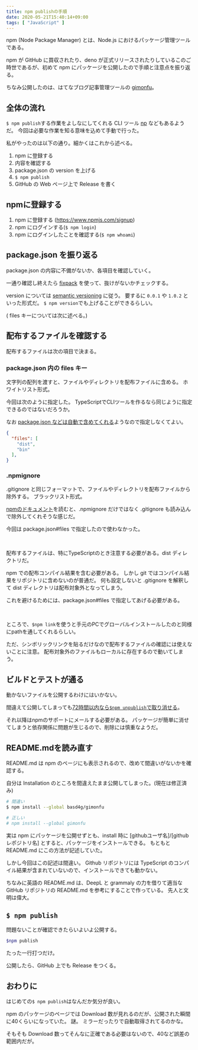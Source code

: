 ```yaml
---
title: npm publishの手順
date: 2020-05-21T15:40:14+09:00
tags: [ "JavaScript" ]
---
```


npm (Node Package Manager) とは、Node.js におけるパッケージ管理ツールである。

npm が GitHub に買収されたり、deno が正式リリースされたりしているこのご時世であるが、初めて npm にパッケージを公開したので手順と注意点を振り返る。

ちなみ公開したのは、はてなブログ記事管理ツールの [gimonfu](https://www.npmjs.com/package/gimonfu)。

## 全体の流れ

`$ npm publish`する作業をよしなにしてくれる CLI ツール [np](https://www.npmjs.com/package/np) などもあるようだ。
今回は必要な作業を知る意味を込めて手動で行った。

私がやったのは以下の通り。細かくはこれから述べる。

1. npm に登録する
1. 内容を確認する
1. package.json の version を上げる
1. `$ npm publish`
1. GitHub の Web ページ上で Release を書く

## npmに登録する

1. npm に登録する (https://www.npmjs.com/signup)
2. npm にログインする(`$ npm login`)
3. npm にログインしたことを確認する(`$ npm whoami`)

## package.json を振り返る

package.json の内容に不備がないか、各項目を確認していく。

一通り確認し終えたら [fixpack](https://www.npmjs.com/package/fixpack) を使って、抜けがないかチェックする。

version については [semantic versioning](https://docs.npmjs.com/about-semantic-versioning) に従う。
要するに `0.0.1` や `1.0.2` といった形式だ。
`$ npm version`でも上げることができるらしい。

( files キーについては次に述べる。)

## 配布するファイルを確認する

配布するファイルは次の項目で決まる。

###  package.json 内の files キー

文字列の配列を渡すと、ファイルやディレクトリを配布ファイルに含める。
ホワイトリスト形式。

今回は次のように指定した。
TypeScriptでCLIツールを作るなら同じように指定できるのではないだろうか。

なお [package.json などは自動で含めてくれる](https://docs.npmjs.com/files/package.json#files)ようなので指定しなくてよい。

```json
{
  "files": [
    "dist",
    "bin"
  ],
}
```

### .npmignore

.gitignore と同じフォーマットで、ファイルやディレクトリを配布ファイルから除外する。
ブラックリスト形式。

[npmのドキュメント](http://npm.github.io/publishing-pkgs-docs/publishing/the-npmignore-file.html)を読むと、.npmignore だけではなく .gitignore も読み込んで除外してくれそうな感じだ。

今回は package.json#files で指定したので使わなかった。

<br/>

配布するファイルは、特にTypeScriptのとき注意する必要がある。dist ディレクトリだ。

npm での配布コンパイル結果を含む必要がある。
しかし git ではコンパイル結果をリポジトリに含めないのが普通だ。
何も設定しないと .gitignore を解釈して dist ディレクトリは配布対象外となってしまう。

これを避けるためには、package.json#files で指定してあげる必要がある。

<br/>

ところで、`$npm link`を使うと手元のPCでグローバルインストールしたのと同様にpathを通してくれるらしい。

ただ、シンボリックリンクを貼るだけなので配布するファイルの確認には使えないことに注意。
配布対象外のファイルもローカルに存在するので動いてしまう。

## ビルドとテストが通る

動かないファイルを公開するわけにはいかない。

間違えて公開してしまっても[72時間以内なら`$npm unpublish`で取り消せる](https://docs.npmjs.com/cli/unpublish)。

それ以降はnpmのサポートにメールする必要がある。
パッケージが簡単に消せてしまうと依存関係に問題が生じるので、削除には慎重なようだ。

## README.mdを読み直す

README.md は npm のページにも表示されるので、改めて間違いがないかを確認する。

自分は Installation のところを間違えたまま公開してしまった。(現在は修正済み)

```sh
# 間違い
$ npm install --global basd4g/gimonfu

# 正しい
# npm install --global gimonfu
```

実は npm にパッケージを公開せずとも、install 時に [githubユーザ名]/[githubレポジトリ名] とすると、パッケージをインストールできる。
もともと README.md にこの方法が記述していた。

しかし今回はこの記述は間違い。
Github リポジトリには TypeScript のコンパイル結果が含まれていないので、インストールできても動かない。

ちなみに英語の README.md は、DeepL と grammaly の力を借りて適当な GitHub リポジトリの README.md を参考にすることで作っている。
先人と文明は偉大。

## `$ npm publish`

問題ないことが確認できたらいよいよ公開する。

```sh
$npm publish
```

たった一行打つだけ。

公開したら、GitHub 上でも Release をつくる。

## おわりに

はじめての`$ npm publish`はなんだか気分が良い。

npm のパッケージのページでは Download 数が見れるのだが、公開された瞬間に40くらいになっていた。
謎。
ミラーだったりで自動取得されてるのかな。

そもそも Download 数ってそんなに正確である必要はないので、40など誤差の範囲内だが。
